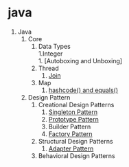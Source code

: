 # java

1. Java
   1. Core
       1. Data Types  
            1.Integer  
                1. [Autoboxing and Unboxing]
       2. Thread
            1. [Join](https://gist.github.com/PiyushMittl/1ebfaf263bd9458ff1b9518ea158854b)
       3. Map
            1. [hashcode() and equals()](http://piyushanandmittal.blogspot.com/2018/06/javaequalsandhashcode.html)
    2. Design Pattern
       1. Creational Design Patterns
            1. [Singleton Pattern](https://gist.github.com/PiyushMittl/ab105ca8220010365e66e9d16c0b3d72)
            2. [Prototype Pattern](http://piyushanandmittal.blogspot.com/2018/06/javadesignpatternprototype.html)
            3. Builder Pattern
            4. [Factory Pattern](http://piyushanandmittal.blogspot.com/2018/07/javadesignpatternfactory.html)
       2. Structural Design Patterns
            1. [Adapter Pattern](https://gist.github.com/PiyushMittl/2ba3f78d898f72a284476a8a6ae425ba)
       3. Behavioral Design Patterns
